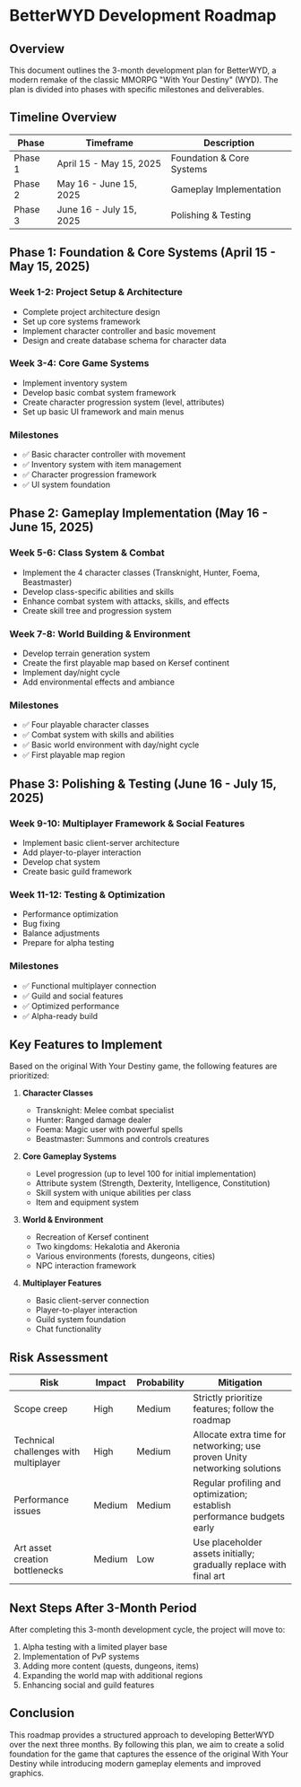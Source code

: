 # BetterWYD Development Roadmap

## Overview

This document outlines the 3-month development plan for BetterWYD, a modern remake of the classic MMORPG "With Your Destiny" (WYD). The plan is divided into phases with specific milestones and deliverables.

## Timeline Overview

| Phase | Timeframe | Description |
|-------|-----------|-------------|
| Phase 1 | April 15 - May 15, 2025 | Foundation & Core Systems |
| Phase 2 | May 16 - June 15, 2025 | Gameplay Implementation |
| Phase 3 | June 16 - July 15, 2025 | Polishing & Testing |

## Phase 1: Foundation & Core Systems (April 15 - May 15, 2025)

### Week 1-2: Project Setup & Architecture
- Complete project architecture design
- Set up core systems framework
- Implement character controller and basic movement
- Design and create database schema for character data

### Week 3-4: Core Game Systems
- Implement inventory system
- Develop basic combat system framework
- Create character progression system (level, attributes)
- Set up basic UI framework and main menus

### Milestones
- ✅ Basic character controller with movement
- ✅ Inventory system with item management
- ✅ Character progression framework
- ✅ UI system foundation

## Phase 2: Gameplay Implementation (May 16 - June 15, 2025)

### Week 5-6: Class System & Combat
- Implement the 4 character classes (Transknight, Hunter, Foema, Beastmaster)
- Develop class-specific abilities and skills
- Enhance combat system with attacks, skills, and effects
- Create skill tree and progression system

### Week 7-8: World Building & Environment
- Develop terrain generation system
- Create the first playable map based on Kersef continent
- Implement day/night cycle
- Add environmental effects and ambiance

### Milestones
- ✅ Four playable character classes
- ✅ Combat system with skills and abilities
- ✅ Basic world environment with day/night cycle
- ✅ First playable map region

## Phase 3: Polishing & Testing (June 16 - July 15, 2025)

### Week 9-10: Multiplayer Framework & Social Features
- Implement basic client-server architecture
- Add player-to-player interaction
- Develop chat system
- Create basic guild framework

### Week 11-12: Testing & Optimization
- Performance optimization
- Bug fixing
- Balance adjustments
- Prepare for alpha testing

### Milestones
- ✅ Functional multiplayer connection
- ✅ Guild and social features
- ✅ Optimized performance
- ✅ Alpha-ready build

## Key Features to Implement

Based on the original With Your Destiny game, the following features are prioritized:

1. **Character Classes**
   - Transknight: Melee combat specialist
   - Hunter: Ranged damage dealer
   - Foema: Magic user with powerful spells
   - Beastmaster: Summons and controls creatures

2. **Core Gameplay Systems**
   - Level progression (up to level 100 for initial implementation)
   - Attribute system (Strength, Dexterity, Intelligence, Constitution)
   - Skill system with unique abilities per class
   - Item and equipment system

3. **World & Environment**
   - Recreation of Kersef continent
   - Two kingdoms: Hekalotia and Akeronia
   - Various environments (forests, dungeons, cities)
   - NPC interaction framework

4. **Multiplayer Features**
   - Basic client-server connection
   - Player-to-player interaction
   - Guild system foundation
   - Chat functionality

## Risk Assessment

| Risk | Impact | Probability | Mitigation |
|------|--------|------------|------------|
| Scope creep | High | Medium | Strictly prioritize features; follow the roadmap |
| Technical challenges with multiplayer | High | Medium | Allocate extra time for networking; use proven Unity networking solutions |
| Performance issues | Medium | Medium | Regular profiling and optimization; establish performance budgets early |
| Art asset creation bottlenecks | Medium | Low | Use placeholder assets initially; gradually replace with final art |

## Next Steps After 3-Month Period

After completing this 3-month development cycle, the project will move to:

1. Alpha testing with a limited player base
2. Implementation of PvP systems
3. Adding more content (quests, dungeons, items)
4. Expanding the world map with additional regions
5. Enhancing social and guild features

## Conclusion

This roadmap provides a structured approach to developing BetterWYD over the next three months. By following this plan, we aim to create a solid foundation for the game that captures the essence of the original With Your Destiny while introducing modern gameplay elements and improved graphics.